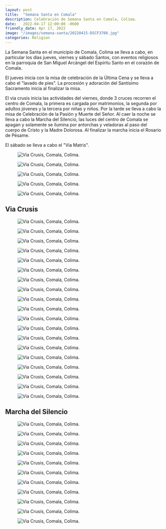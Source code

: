```yaml
---
layout: post
title:  "Semana Santa en Comala"
description: Celebración de Semana Santa en Comala, Colima.
date:   2022-04-17 12:00:00 -0600
friendly_date: Apr 17, 2022
image: "/images/semana-santa/20220415-DSCF3708.jpg"
categories: Religion
---
```


<div class="prose lg:prose-xl mx-auto mt-6">
  <p>La Semana Santa en el municipio de Comala, Colima se lleva a cabo, en particular los días jueves, viernes y sábado Santos, con eventos religiosos en la parroquia de San Miguel Arcángel del Espíritu Santo en el corazón de Comala.</p>
   <p>El jueves inicia con la misa de celebración de la Última Cena y se lleva a cabo el "lavado de pies". La procesión y adoración del Santísimo Sacramento inicia al finalizar la misa.</p>
   <p>El via crusis inicia las actividades del viernes, donde 3 cruces recorren el centro de Comala, la primera es cargada por matrimonios, la segunda por adultos jóvenes y la tercera por niñas y niños. Por la tarde se lleva a cabo la misa de Celebración de la Pasión y Muerte del Señor. Al caer la noche se lleva a cabo la Marcha del Silencio, las luces del centro de Comala se apagan y solamente se ilumina por antorchas y veladoras al paso del cuerpo de Cristo y la Madre Dolorosa. Al finalizar la marcha inicia el Rosario de Pésame.</p>
   <p>El sábado se lleva a cabo el "Via Matris".</p>
</div>


<div class="grid gap-x-8 gap-y-24 grid-cols-2 mt-20" data-controller="reveal" data-reveal-animation-class="reveal">
  <figure class="">
    <div class="relative">
        <img src="/images/semana-santa/20220414-DSCF3270.jpg" alt="Via Crusis, Comala, Colima." data-description="Via Crusis, Comala, Colima." class="w-full h-full object-contain" loading="lazy" />
    </div>
  </figure>

  <figure class="">
    <div class="relative">
        <img src="/images/semana-santa/20220414-DSCF3257.jpg" alt="Via Crusis, Comala, Colima." data-description="Via Crusis, Comala, Colima." class="w-full h-full object-contain" loading="lazy" />
    </div>
  </figure>

  <figure class="col-span-2 p-16">
    <div class="relative">
        <img src="/images/semana-santa/20220414-DSCF3269.jpg" alt="Via Crusis, Comala, Colima." data-description="Via Crusis, Comala, Colima." class="w-full h-full object-contain" loading="lazy" />
    </div>
  </figure>

  <figure class="">
    <div class="relative">
        <img src="/images/semana-santa/20220414-DSCF3260.jpg" alt="Via Crusis, Comala, Colima." data-description="Via Crusis, Comala, Colima." class="w-full h-full object-contain" loading="lazy" />
    </div>
  </figure>

  <figure class="">
    <div class="relative">
        <img src="/images/semana-santa/20220414-DSCF3275.jpg" alt="Via Crusis, Comala, Colima." data-description="Via Crusis, Comala, Colima." class="w-full h-full object-contain" loading="lazy" />
    </div>
  </figure>
</div>

<div class="prose lg:prose-xl mx-auto mt-12">
  <h2 class="font-marcellus">Via Crusis</h2>
</div>

<div class="relative w-full flex gap-14 snap-x snap-mandatory overflow-x-auto py-14">
  <div class="snap-center shrink-0">
    <div class="shrink-0 w-4 sm:w-48"></div>
  </div>
  <div class="snap-center shrink-0 first:pl-8 last:pr-8">
    <figure>
      <img src="/images/semana-santa/20220415-DSCF3280.jpg" loading="lazy" class="h-[75vh]" alt="Via Crusis, Comala, Colima." data-description="Via Crusis, Comala, Colima." />
    </figure>
  </div>
  <div class="snap-center shrink-0 first:pl-8 last:pr-8 ">
    <figure>
      <img src="/images/semana-santa/20220415-DSCF3282.jpg" loading="lazy" class="h-[75vh]" alt="Via Crusis, Comala, Colima." data-description="Via Crusis, Comala, Colima." />
    </figure>
  </div>
  <div class="snap-center shrink-0 first:pl-8 last:pr-8">
    <figure>
      <img src="/images/semana-santa/20220415-DSCF3283.jpg" loading="lazy" class="h-[75vh]" alt="Via Crusis, Comala, Colima." data-description="Via Crusis, Comala, Colima." />
    </figure>
  </div>
  <div class="snap-center shrink-0 first:pl-8 last:pr-8">
    <figure>
      <img src="/images/semana-santa/20220415-DSCF3284.jpg" loading="lazy" class="h-[75vh]" alt="Via Crusis, Comala, Colima." data-description="Via Crusis, Comala, Colima." />
    </figure>
  </div>
  <div class="snap-center shrink-0 first:pl-8 last:pr-8">
    <figure>
      <img src="/images/semana-santa/20220415-DSCF3286.jpg" loading="lazy" class="h-[75vh]" alt="Via Crusis, Comala, Colima." data-description="Via Crusis, Comala, Colima." />
    </figure>
  </div>
  <div class="snap-center shrink-0 first:pl-8 last:pr-8">
    <figure>
      <img src="/images/semana-santa/20220415-DSCF3295.jpg" loading="lazy" class="h-[75vh]" alt="Via Crusis, Comala, Colima." data-description="Via Crusis, Comala, Colima." />
    </figure>
  </div>
  <div class="snap-center shrink-0 first:pl-8 last:pr-8">
    <figure>
      <img src="/images/semana-santa/20220415-DSCF3297.jpg" loading="lazy" class="h-[75vh]" alt="Via Crusis, Comala, Colima." data-description="Via Crusis, Comala, Colima." />
    </figure>
  </div>
  <div class="snap-center shrink-0 first:pl-8 last:pr-8">
    <figure>
      <img src="/images/semana-santa/20220415-DSCF3299.jpg" loading="lazy" class="h-[75vh]" alt="Via Crusis, Comala, Colima." data-description="Via Crusis, Comala, Colima." />
    </figure>
  </div>
  <div class="snap-center shrink-0 first:pl-8 last:pr-8">
    <figure>
      <img src="/images/semana-santa/20220415-DSCF3301.jpg" loading="lazy" class="h-[75vh]" alt="Via Crusis, Comala, Colima." data-description="Via Crusis, Comala, Colima." />
    </figure>
  </div>
  <div class="snap-center shrink-0 first:pl-8 last:pr-8">
    <figure>
      <img src="/images/semana-santa/20220415-DSCF3305.jpg" loading="lazy" class="h-[75vh]" alt="Via Crusis, Comala, Colima." data-description="Via Crusis, Comala, Colima." />
    </figure>
  </div>
  <div class="snap-center shrink-0 first:pl-8 last:pr-8">
    <figure>
      <img src="/images/semana-santa/20220415-DSCF3311.jpg" loading="lazy" class="h-[75vh]" alt="Via Crusis, Comala, Colima." data-description="Via Crusis, Comala, Colima." />
    </figure>
  </div>
  <div class="snap-center shrink-0 first:pl-8 last:pr-8">
    <figure>
      <img src="/images/semana-santa/20220415-DSCF3313.jpg" loading="lazy" class="h-[75vh]" alt="Via Crusis, Comala, Colima." data-description="Via Crusis, Comala, Colima." />
    </figure>
  </div>
  <div class="snap-center shrink-0">
    <div class="shrink-0 w-4 sm:w-48"></div>
  </div>
</div>

<div class="grid gap-x-8 gap-y-24 grid-cols-3 mt-20" data-controller="reveal" data-reveal-animation-class="reveal">
  <figure class="">
    <div class="relative">
        <img src="/images/semana-santa/20220415-DSCF3319.jpg" alt="Via Crusis, Comala, Colima." data-description="Via Crusis, Comala, Colima." class="w-full h-full object-contain" loading="lazy" />
    </div>
  </figure>

  <figure class="">
    <div class="relative">
        <img src="/images/semana-santa/20220415-DSCF3320.jpg" alt="Via Crusis, Comala, Colima." data-description="Via Crusis, Comala, Colima." class="w-full h-full object-contain" loading="lazy" />
    </div>
  </figure>

  <figure class="">
    <div class="relative">
        <img src="/images/semana-santa/20220415-DSCF3321.jpg" alt="Via Crusis, Comala, Colima." data-description="Via Crusis, Comala, Colima." class="w-full h-full object-contain" loading="lazy" />
    </div>
  </figure>

  <figure class="col-span-3 p-8">
    <div class="relative">
        <img src="/images/semana-santa/20220415-DSCF3327.jpg" alt="Via Crusis, Comala, Colima." data-description="Via Crusis, Comala, Colima." class="w-full h-full object-contain" loading="lazy" />
    </div>
  </figure>

  <figure class="">
    <div class="relative">
        <img src="/images/semana-santa/20220415-DSCF3346.jpg" alt="Via Crusis, Comala, Colima." data-description="Via Crusis, Comala, Colima." class="w-full h-full object-contain" loading="lazy" />
    </div>
  </figure>

  <figure class="">
    <div class="relative">
        <img src="/images/semana-santa/20220415-DSCF3339.jpg" alt="Via Crusis, Comala, Colima." data-description="Via Crusis, Comala, Colima." class="w-full h-full object-contain" loading="lazy" />
    </div>
  </figure>

  <figure class="">
    <div class="relative">
        <img src="/images/semana-santa/20220415-DSCF3351.jpg" alt="Via Crusis, Comala, Colima." data-description="Via Crusis, Comala, Colima." class="w-full h-full object-contain" loading="lazy" />
    </div>
  </figure>
</div>

<div class="prose lg:prose-xl mx-auto mt-12">
  <h2 class="font-marcellus">Marcha del Silencio</h2>
</div>

<div class="relative w-full flex gap-14 snap-x snap-mandatory overflow-x-auto py-14">
  <div class="snap-center shrink-0">
    <div class="shrink-0 w-4 sm:w-48"></div>
  </div>
  <div class="snap-center shrink-0 first:pl-8 last:pr-8">
    <figure>
      <img src="/images/semana-santa/20220415-DSCF3700.jpg" loading="lazy" class="h-[75vh]" alt="Via Crusis, Comala, Colima." data-description="Via Crusis, Comala, Colima." />
    </figure>
  </div>
  <div class="snap-center shrink-0 first:pl-8 last:pr-8">
    <figure>
      <img src="/images/semana-santa/20220415-DSCF3708.jpg" loading="lazy" class="h-[75vh]" alt="Via Crusis, Comala, Colima." data-description="Via Crusis, Comala, Colima." />
    </figure>
  </div>
  <div class="snap-center shrink-0 first:pl-8 last:pr-8">
    <figure>
      <img src="/images/semana-santa/20220415-DSCF3713.jpg" loading="lazy" class="h-[75vh]" alt="Via Crusis, Comala, Colima." data-description="Via Crusis, Comala, Colima." />
    </figure>
  </div>
  <div class="snap-center shrink-0 first:pl-8 last:pr-8">
    <figure>
      <img src="/images/semana-santa/20220415-DSCF3722.jpg" loading="lazy" class="h-[75vh]" alt="Via Crusis, Comala, Colima." data-description="Via Crusis, Comala, Colima." />
    </figure>
  </div>
  <div class="snap-center shrink-0 first:pl-8 last:pr-8">
    <figure>
      <img src="/images/semana-santa/20220415-DSCF3728.jpg" loading="lazy" class="h-[75vh]" alt="Via Crusis, Comala, Colima." data-description="Via Crusis, Comala, Colima." />
    </figure>
  </div>
  <div class="snap-center shrink-0 first:pl-8 last:pr-8">
    <figure>
      <img src="/images/semana-santa/20220415-DSCF3733.jpg" loading="lazy" class="h-[75vh]" alt="Via Crusis, Comala, Colima." data-description="Via Crusis, Comala, Colima." />
    </figure>
  </div>
  <div class="snap-center shrink-0 first:pl-8 last:pr-8">
    <figure>
      <img src="/images/semana-santa/20220415-DSCF3741.jpg" loading="lazy" class="h-[75vh]" alt="Via Crusis, Comala, Colima." data-description="Via Crusis, Comala, Colima." />
    </figure>
  </div>
  <div class="snap-center shrink-0 first:pl-8 last:pr-8">
    <figure>
      <img src="/images/semana-santa/20220415-DSCF3750.jpg" loading="lazy" class="h-[75vh]" alt="Via Crusis, Comala, Colima." data-description="Via Crusis, Comala, Colima." />
    </figure>
  </div>
  <div class="snap-center shrink-0 first:pl-8 last:pr-8">
    <figure>
      <img src="/images/semana-santa/20220415-DSCF3807.jpg" loading="lazy" class="h-[75vh]" alt="Via Crusis, Comala, Colima." data-description="Via Crusis, Comala, Colima." />
    </figure>
  </div>
  <div class="snap-center shrink-0">
    <div class="shrink-0 w-4 sm:w-48"></div>
  </div>
</div>

<div class="grid gap-x-8 gap-y-24 grid-cols-2 mt-20" data-controller="reveal" data-reveal-animation-class="reveal">
  <figure class="">
    <div class="relative">
        <img src="/images/semana-santa/20220415-DSCF3449.jpg" alt="Via Crusis, Comala, Colima." data-description="Via Crusis, Comala, Colima." class="w-full h-full object-contain" loading="lazy" />
    </div>
  </figure>

  <figure class="">
    <div class="relative">
        <img src="/images/semana-santa/20220415-DSCF3450.jpg" alt="Via Crusis, Comala, Colima." data-description="Via Crusis, Comala, Colima." class="w-full h-full object-contain" loading="lazy" />
    </div>
  </figure>
</div>
